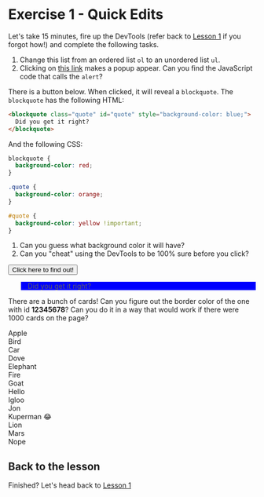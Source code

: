 # Exercise 1 - Quick Edits

Let's take 15 minutes, fire up the DevTools (refer back to [Lesson 1](/lesson/1) if you forgot how!) and complete the following tasks.

1. Change this list from an ordered list `ol` to an unordered list `ul`.
1. Clicking on <a id="link" href="#">this link</a> makes a popup appear. Can you find the JavaScript code that calls the `alert`?

There is a button below. When clicked, it will reveal a `blockquote`. The `blockquote` has the following HTML:

```html
<blockquote class="quote" id="quote" style="background-color: blue;">
  Did you get it right?
</blockquote>
```

And the following CSS:

```css
blockquote {
  background-color: red;
}

.quote {
  background-color: orange;
}

#quote {
  background-color: yellow !important;
}
```

1. Can you guess what background color it will have?
1. Can you "cheat" using the DevTools to be 100% sure before you click?

<button id="button">Click here to find out!</button>

<blockquote class="quote" id="quote" style="background-color: blue;">
  Did you get it right?
</blockquote>

There are a bunch of cards! Can you figure out the border color of the one with id **12345678**? Can you do it in a way that would work if there were 1000 cards on the page?

<div id="513425" class="card">Apple</div>
<div id="873234" class="card">Bird</div>
<div id="485073" class="card">Car</div>
<div id="182370" class="card">Dove</div>
<div id="438975" class="card">Elephant</div>
<div id="127369" class="card">Fire</div>
<div id="234709" class="card">Goat</div>
<div id="983745" class="card">Hello</div>
<div id="320283" class="card">Igloo</div>
<div id="089734" class="card">Jon</div>
<div id="283740" class="card">Kuperman 😂</div>
<div id="346708" class="card">Lion</div>
<div id="12345678" class="card">Mars</div>
<div id="210387" class="card">Nope</div>

## Back to the lesson

Finished? Let's head back to [Lesson 1](/lesson/1)
